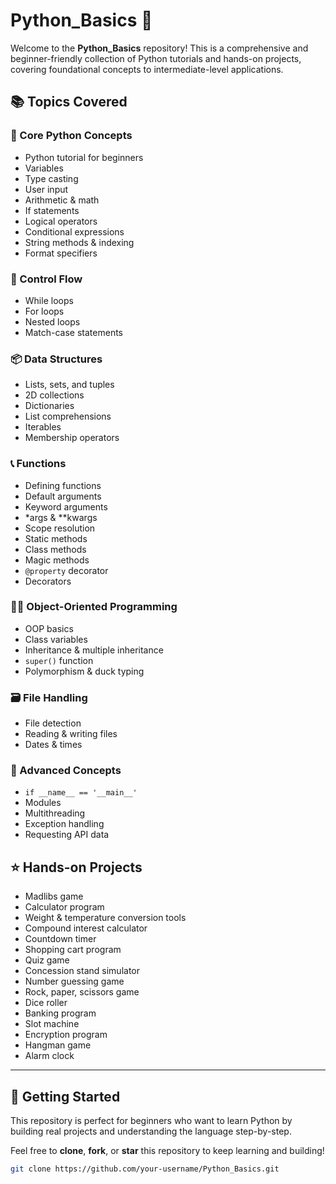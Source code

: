 # Python_Basics 🐍

Welcome to the **Python_Basics** repository! This is a comprehensive and beginner-friendly collection of Python tutorials and hands-on projects, covering foundational concepts to intermediate-level applications.

## 📚 Topics Covered

### 🧠 Core Python Concepts
- Python tutorial for beginners
- Variables
- Type casting
- User input
- Arithmetic & math
- If statements
- Logical operators
- Conditional expressions
- String methods & indexing
- Format specifiers

### 🔁 Control Flow
- While loops
- For loops
- Nested loops
- Match-case statements

### 📦 Data Structures
- Lists, sets, and tuples
- 2D collections
- Dictionaries
- List comprehensions
- Iterables
- Membership operators

### 📞 Functions
- Defining functions
- Default arguments
- Keyword arguments
- *args & **kwargs
- Scope resolution
- Static methods
- Class methods
- Magic methods
- `@property` decorator
- Decorators

### 👨‍💻 Object-Oriented Programming
- OOP basics
- Class variables
- Inheritance & multiple inheritance
- `super()` function
- Polymorphism & duck typing

### 🗃️ File Handling
- File detection
- Reading & writing files
- Dates & times

### 🧵 Advanced Concepts
- `if __name__ == '__main__'`
- Modules
- Multithreading
- Exception handling
- Requesting API data

## ⭐ Hands-on Projects
- Madlibs game
- Calculator program
- Weight & temperature conversion tools
- Compound interest calculator
- Countdown timer
- Shopping cart program
- Quiz game
- Concession stand simulator
- Number guessing game
- Rock, paper, scissors game
- Dice roller
- Banking program
- Slot machine
- Encryption program
- Hangman game
- Alarm clock

---

## 🚀 Getting Started

This repository is perfect for beginners who want to learn Python by building real projects and understanding the language step-by-step.

Feel free to **clone**, **fork**, or **star** this repository to keep learning and building!

```bash
git clone https://github.com/your-username/Python_Basics.git
